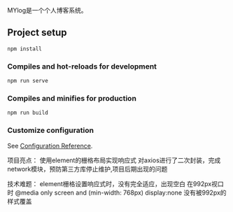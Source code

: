 MYlog是一个个人博客系统。

## Project setup
```
npm install
```

### Compiles and hot-reloads for development
```
npm run serve
```

### Compiles and minifies for production
```
npm run build
```

### Customize configuration
See [Configuration Reference](https://cli.vuejs.org/config/).


项目亮点：
使用element的栅格布局实现响应式
对axios进行了二次封装，完成network模块，预防第三方库停止维护,项目后期出现的问题

技术难题：
element栅格设置响应式时，没有完全适应，出现空白
在992px视口时
@media only screen and (min-width: 768px) display:none
没有被992px的样式覆盖
